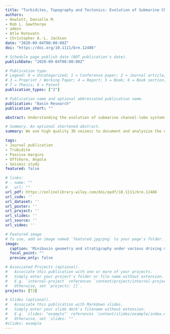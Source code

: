 ```yaml
---
title: "Turbidites, Topography and Tectonics: Evolution of Submarine Channel-lobe Systems in the Salt-influenced Kwanza Basin, offshore Angola"
authors:
- Howlett, Danielle M.
- Rob L. Gawthorpe
- admin
- Atle Rotevatn 
- Christopher A.-L. Jackson
date: "2020-09-04T00:00:00Z"
doi: "https://doi.org/10.1111/bre.12486"

# Schedule page publish date (NOT publication's date).
publishDate: "2020-09-04T00:00:00Z"

# Publication type.
# Legend: 0 = Uncategorized; 1 = Conference paper; 2 = Journal article;
# 3 = Preprint / Working Paper; 4 = Report; 5 = Book; 6 = Book section;
# 7 = Thesis; 8 = Patent
publication_types: ["2"]

# Publication name and optional abbreviated publication name.
publication: "Basin Research"
publication_short: ""

abstract: Understanding the evolution of submarine channel-lobe systems on salt-influenced slopes is challenging as these systems react to subtle, syn-depositional changes in sea-floor topography. The impact of large blocking structures on individual deep-water systems is well documented, but our understanding of the spatial and temporal evolution of extensive channel-lobe systems on slopes influenced by relatively modest salt structures is relatively poor. We focus on Late Miocene deep-water depositional systems contained within a c. 450 ms TWTT thick interval imaged in 3D seismic reflection data from the contractional salt-tectonic domain, offshore Angola. Advanced seismic attribute mapping, tied to seismic facies analysis and time-thickness variations, reveal a wide range of interactions between structurally-induced changes in slope relief, deep-water sediment routing, geomorphology and sedimentology. Five seismic units record a striking tectono-stratigraphic within eight minibasins. We observe gradual channel diversion through lateral migration during times of relatively high structural growth rate, as opposed to abrupt channel movement via avulsion nodes during times of relatively high sediment accumulation rate. Our models capture the response of deep-water depositional systems to the initiation, maturation, and decay of contractional structures on salt-influenced slopes. The initiation stage is defined by small, segmented folds with deep-water depositional system being largely able to transverse multiple minibasins. In contrast, the maturity stage is characterised by large, now-linked high-relief structures bounding prominent minibasins leading to ponding and large-scale diversion of channel-lobe systems and the emplacement of MTCs derived from nearby highs. The decay stage is expressed by structures that are shorter and more subdued than those characterising the maturity stage; this leads to a more complicated array of channel-lobe system, the evolution of which is still influenced by bypass, diversion and ponding. During the decay stage, remnant structures still exert a subtle but key control on the development and positioning of avulsion nodes.

# Summary. An optional shortened abstract.
summary: We use high quality 3D seismic to document and analysize the evolution of a turbidite system and its interaction with salt-related structures. 

tags:
- Journal publication
- Trubidite
- Passive margins
- Offshore, Angola
- Seismic study
featured: false

# links:
# - name: ""
#   url: ""
url_pdf: https://onlinelibrary.wiley.com/doi/epdf/10.1111/bre.12486
url_code: ''
url_dataset: ''
url_poster: ''
url_project: ''
url_slides: ''
url_source: ''
url_video: ''

# Featured image
# To use, add an image named `featured.jpg/png` to your page's folder. 
image:
  caption: 'Minibasin geometry and stratigraphy under various driving mechanism, maturity and upslope migration of the contractional domain. '
  focal_point: ""
  preview_only: false

# Associated Projects (optional).
#   Associate this publication with one or more of your projects.
#   Simply enter your project's folder or file name without extension.
#   E.g. `internal-project` references `content/project/internal-project/index.md`.
#   Otherwise, set `projects: []`.
projects: [T3]

# Slides (optional).
#   Associate this publication with Markdown slides.
#   Simply enter your slide deck's filename without extension.
#   E.g. `slides: "example"` references `content/slides/example/index.md`.
#   Otherwise, set `slides: ""`.
#slides: example
---
```

